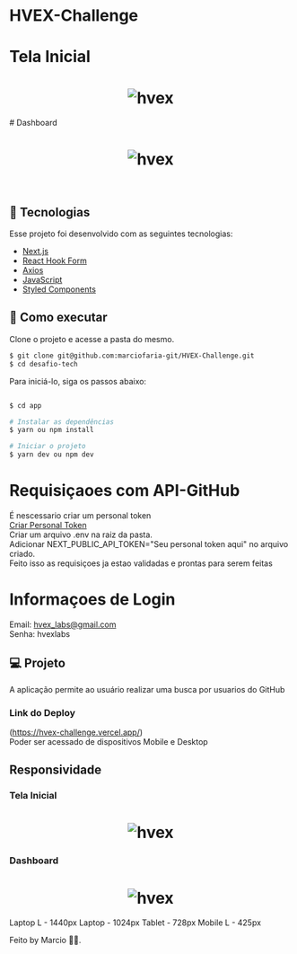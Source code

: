 # HVEX-Challenge

# Tela Inicial
<h1 align="center">
    <img alt="hvex" src="https://s7.gifyu.com/images/login449c9d3f3c74f1f4.gif" />
</h1>
# Dashboard
<h1 align="center">
    <img alt="hvex" src="https://s7.gifyu.com/images/dashboardec18b24c10b27ccd.gif" />
</h1>
<br>

## 🧪 Tecnologias

Esse projeto foi desenvolvido com as seguintes tecnologias:

- [Next.js](https://nextjs.org/)
- [React Hook Form](https://react-hook-form.com/)
- [Axios](https://axios-http.com/docs/intro)
- [JavaScript](https://developer.mozilla.org/pt-BR/docs/Web/JavaScript)
- [Styled Components](https://styled-components.com/docs)

## 🚀 Como executar

Clone o projeto e acesse a pasta do mesmo.

```bash
$ git clone git@github.com:marciofaria-git/HVEX-Challenge.git
$ cd desafio-tech
```

Para iniciá-lo, siga os passos abaixo:
```bash

$ cd app

# Instalar as dependências
$ yarn ou npm install

# Iniciar o projeto
$ yarn dev ou npm dev
```
# Requisiçaoes com API-GitHub
É nescessario criar um personal token <br />
[Criar Personal Token](https://docs.github.com/pt/authentication/keeping-your-account-and-data-secure/creating-a-personal-access-token)<br />
Criar um arquivo .env na raiz da pasta.<br />
Adicionar NEXT_PUBLIC_API_TOKEN="Seu personal token aqui" no arquivo criado.<br />
Feito isso as requisiçoes ja estao validadas e prontas para serem feitas

# Informaçoes de Login
Email: hvex_labs@gmail.com <br/>
Senha: hvexlabs

## 💻 Projeto

A aplicação permite ao usuário realizar uma busca por usuarios do GitHub

### Link do Deploy
(https://hvex-challenge.vercel.app/)<br/>
Poder ser acessado de dispositivos Mobile e Desktop


## Responsividade

### Tela Inicial
<h1 align="center">
    <img alt="hvex" src="https://s7.gifyu.com/images/resLoginbdf9e43719c3c6a7.gif" />
</h1>

### Dashboard
<h1 align="center">
    <img alt="hvex" src="https://media4.giphy.com/media/znVmXimkuC5jMfuUa3/giphy.gif?cid=790b7611111c15cc14376d29f1cc8b9302a4439c12427aac&rid=giphy.gif&ct=g" />
</h1>



Laptop L - 1440px
Laptop - 1024px
Tablet - 728px
Mobile L - 425px


Feito by Marcio 🧑‍💻.

